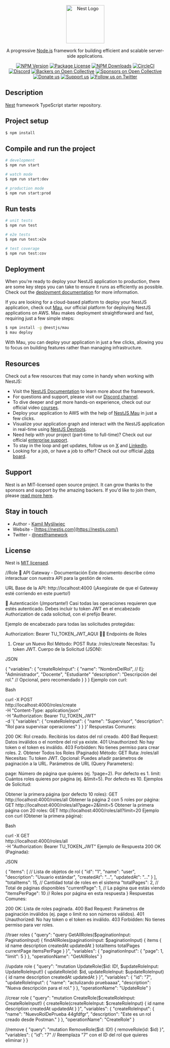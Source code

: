 <p align="center">
  <a href="http://nestjs.com/" target="blank"><img src="https://nestjs.com/img/logo-small.svg" width="120" alt="Nest Logo" /></a>
</p>

[circleci-image]: https://img.shields.io/circleci/build/github/nestjs/nest/master?token=abc123def456
[circleci-url]: https://circleci.com/gh/nestjs/nest

  <p align="center">A progressive <a href="http://nodejs.org" target="_blank">Node.js</a> framework for building efficient and scalable server-side applications.</p>
    <p align="center">
<a href="https://www.npmjs.com/~nestjscore" target="_blank"><img src="https://img.shields.io/npm/v/@nestjs/core.svg" alt="NPM Version" /></a>
<a href="https://www.npmjs.com/~nestjscore" target="_blank"><img src="https://img.shields.io/npm/l/@nestjs/core.svg" alt="Package License" /></a>
<a href="https://www.npmjs.com/~nestjscore" target="_blank"><img src="https://img.shields.io/npm/dm/@nestjs/common.svg" alt="NPM Downloads" /></a>
<a href="https://circleci.com/gh/nestjs/nest" target="_blank"><img src="https://img.shields.io/circleci/build/github/nestjs/nest/master" alt="CircleCI" /></a>
<a href="https://discord.gg/G7Qnnhy" target="_blank"><img src="https://img.shields.io/badge/discord-online-brightgreen.svg" alt="Discord"/></a>
<a href="https://opencollective.com/nest#backer" target="_blank"><img src="https://opencollective.com/nest/backers/badge.svg" alt="Backers on Open Collective" /></a>
<a href="https://opencollective.com/nest#sponsor" target="_blank"><img src="https://opencollective.com/nest/sponsors/badge.svg" alt="Sponsors on Open Collective" /></a>
  <a href="https://paypal.me/kamilmysliwiec" target="_blank"><img src="https://img.shields.io/badge/Donate-PayPal-ff3f59.svg" alt="Donate us"/></a>
    <a href="https://opencollective.com/nest#sponsor"  target="_blank"><img src="https://img.shields.io/badge/Support%20us-Open%20Collective-41B883.svg" alt="Support us"></a>
  <a href="https://twitter.com/nestframework" target="_blank"><img src="https://img.shields.io/twitter/follow/nestframework.svg?style=social&label=Follow" alt="Follow us on Twitter"></a>
</p>
  <!--[![Backers on Open Collective](https://opencollective.com/nest/backers/badge.svg)](https://opencollective.com/nest#backer)
  [![Sponsors on Open Collective](https://opencollective.com/nest/sponsors/badge.svg)](https://opencollective.com/nest#sponsor)-->

## Description

[Nest](https://github.com/nestjs/nest) framework TypeScript starter repository.

## Project setup

```bash
$ npm install
```

## Compile and run the project

```bash
# development
$ npm run start

# watch mode
$ npm run start:dev

# production mode
$ npm run start:prod
```

## Run tests

```bash
# unit tests
$ npm run test

# e2e tests
$ npm run test:e2e

# test coverage
$ npm run test:cov
```

## Deployment

When you're ready to deploy your NestJS application to production, there are some key steps you can take to ensure it runs as efficiently as possible. Check out the [deployment documentation](https://docs.nestjs.com/deployment) for more information.

If you are looking for a cloud-based platform to deploy your NestJS application, check out [Mau](https://mau.nestjs.com), our official platform for deploying NestJS applications on AWS. Mau makes deployment straightforward and fast, requiring just a few simple steps:

```bash
$ npm install -g @nestjs/mau
$ mau deploy
```

With Mau, you can deploy your application in just a few clicks, allowing you to focus on building features rather than managing infrastructure.

## Resources

Check out a few resources that may come in handy when working with NestJS:

- Visit the [NestJS Documentation](https://docs.nestjs.com) to learn more about the framework.
- For questions and support, please visit our [Discord channel](https://discord.gg/G7Qnnhy).
- To dive deeper and get more hands-on experience, check out our official video [courses](https://courses.nestjs.com/).
- Deploy your application to AWS with the help of [NestJS Mau](https://mau.nestjs.com) in just a few clicks.
- Visualize your application graph and interact with the NestJS application in real-time using [NestJS Devtools](https://devtools.nestjs.com).
- Need help with your project (part-time to full-time)? Check out our official [enterprise support](https://enterprise.nestjs.com).
- To stay in the loop and get updates, follow us on [X](https://x.com/nestframework) and [LinkedIn](https://linkedin.com/company/nestjs).
- Looking for a job, or have a job to offer? Check out our official [Jobs board](https://jobs.nestjs.com).

## Support

Nest is an MIT-licensed open source project. It can grow thanks to the sponsors and support by the amazing backers. If you'd like to join them, please [read more here](https://docs.nestjs.com/support).

## Stay in touch

- Author - [Kamil Myśliwiec](https://twitter.com/kammysliwiec)
- Website - [https://nestjs.com](https://nestjs.com/)
- Twitter - [@nestframework](https://twitter.com/nestframework)

## License

Nest is [MIT licensed](https://github.com/nestjs/nest/blob/master/LICENSE).



//Role
🚀 API Gateway - Documentación
Este documento describe cómo interactuar con nuestra API para la gestión de roles.

URL Base de la API: http://localhost:4000 (¡Asegúrate de que el Gateway esté corriendo en este puerto!)

🔑 Autenticación (¡Importante!)
Casi todas las operaciones requieren que estés autenticado. Debes incluir tu token JWT en el encabezado Authorization de cada solicitud, con el prefijo Bearer.

Ejemplo de encabezado para todas las solicitudes protegidas:

Authorization: Bearer TU_TOKEN_JWT_AQUI
🧑‍💻 Endpoints de Roles
1. Crear un Nuevo Rol
Método: POST
Ruta: /roles/create
Necesitas: Tu token JWT.
Cuerpo de la Solicitud (JSON):

JSON

{
  "variables": {
    "createRoleInput": {
      "name": "NombreDelRol",          // Ej: "Administrador", "Docente", "Estudiante"
      "description": "Descripción del rol." // Opcional, pero recomendado
    }
  }
}
Ejemplo con curl:

Bash

curl -X POST \
  http://localhost:4000/roles/create \
  -H "Content-Type: application/json" \
  -H "Authorization: Bearer TU_TOKEN_JWT" \
  -d '{
        "variables": {
          "createRoleInput": {
            "name": "Supervisor",
            "description": "Rol para supervisar operaciones"
          }
        }
      }'
Respuestas Comunes:

200 OK: Rol creado. Recibirás los datos del rol creado.
400 Bad Request: Datos inválidos o el nombre del rol ya existe.
401 Unauthorized: No hay token o el token es inválido.
403 Forbidden: No tienes permiso para crear roles.
2. Obtener Todos los Roles (Paginado)
Método: GET
Ruta: /roles/all
Necesitas: Tu token JWT.
Opcional: Puedes añadir parámetros de paginación a la URL.
Parámetros de URL (Query Parameters):

page: Número de página que quieres (ej. ?page=2). Por defecto es 1.
limit: Cuántos roles quieres por página (ej. &limit=5). Por defecto es 10.
Ejemplos de Solicitud:

Obtener la primera página (por defecto 10 roles):
GET http://localhost:4000/roles/all
Obtener la página 2 con 5 roles por página:
GET http://localhost:4000/roles/all?page=2&limit=5
Obtener la primera página con 20 roles:
GET http://localhost:4000/roles/all?limit=20
Ejemplo con curl (Obtener la primera página):

Bash

curl -X GET \
  http://localhost:4000/roles/all \
  -H "Authorization: Bearer TU_TOKEN_JWT"
Ejemplo de Respuesta 200 OK (Paginada):

JSON

{
  "items": [
    // Lista de objetos de rol
    {
      "id": "1",
      "name": "user",
      "description": "Usuario estándar",
      "createdAt": "...",
      "updatedAt": "..."
    }
  ],
  "totalItems": 15,        // Cantidad total de roles en el sistema
  "totalPages": 2,         // Total de páginas disponibles
  "currentPage": 1,        // La página que estás viendo
  "itemsPerPage": 10       // Roles por página en esta respuesta
}
Respuestas Comunes:

200 OK: Lista de roles paginada.
400 Bad Request: Parámetros de paginación inválidos (ej. page o limit no son números válidos).
401 Unauthorized: No hay token o el token es inválido.
403 Forbidden: No tienes permiso para ver roles.


//traer roles 
{
    "query": "query GetAllRoles($paginationInput: PaginationInput) { findAllRoles(paginationInput: $paginationInput) { items { id name description createdAt updatedAt } totalItems totalPages currentPage itemsPerPage } }",
    "variables": {
        "paginationInput": {
            "page": 1,
            "limit": 5
        }
    },
    "operationName": "GetAllRoles"
}


//update role
{
  "query": "mutation UpdateRole($id: ID!, $updateRoleInput: UpdateRoleInput!) { updateRole(id: $id, updateRoleInput: $updateRoleInput) { id name description createdAt updatedAt } }",
  "variables": {
    "id": "7",
    "updateRoleInput": {
      "name": "actulizando pruebaaaa",
      "description": "Nueva descripción para el rol."
    }
  },
  "operationName": "UpdateRole"
}

//crear role
{
    "query": "mutation CreateRole($createRoleInput: CreateRoleInput!) { createRole(createRoleInput: $createRoleInput) { id name description createdAt updatedAt } }",
    "variables": {
        "createRoleInput": {
            "name": "NuevoRolDePrueba 44gfdfgr",
            "description": "Este es un rol creado desde Postman."
        }
    },
    "operationName": "CreateRole"
}

//remove
{
    "query": "mutation RemoveRole($id: ID!) { removeRole(id: $id) }",
    "variables": {
        "id": "7"  // Reemplaza "7" con el ID del rol que quieres eliminar
    }
}